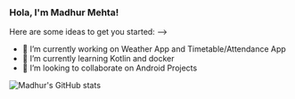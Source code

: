 ### Hola, I'm Madhur Mehta!

Here are some ideas to get you started:
-->
- 🔭 I’m currently working on Weather App and Timetable/Attendance App
- 🌱 I’m currently learning Kotlin and docker
- 👯 I’m looking to collaborate on Android Projects

![Madhur's GitHub stats](https://github-readme-stats.vercel.app/api?username=madhurmehta007&show_icons=true&theme=radical)



<!--
**madhurmehta007/madhurmehta007** is a ✨ _special_ ✨ repository because its `README.md` (this file) appears on your GitHub profile.


